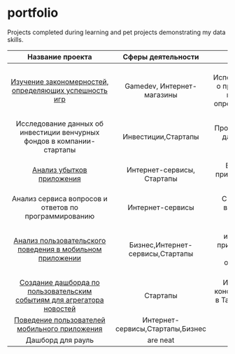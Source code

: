 # portfolio
Projects completed during learning and pet  projects demonstrating my data skills.


|Название проекта|Сферы деятельности|Задачи проекта|Навыки и инструменты|
|:--------------:|:--------------:|:--------------:|:--------------:|
|[Изучение&nbsp;закономерностей, определяющих успешность игр](success_of_games)|Gamedev, Интернет-магазины|Используя&nbsp;исторические&nbsp;данные&nbsp; о продажах компьютерных игр, выявить закономерности, определяющие успешность игры |Matplotlib,&nbsp;NumPy,&nbsp;Pandas,&nbsp;Python, исследовательский анализ данных, описательная статистика, предобработка данных, проверка статистических гипотез|
|Исследование данных об инвестиции венчурных фондов в компании-стартапы|Инвестиции,Стартапы|Произвести различные выгрузки данных венчурных фондов с помощью SQL|PostgreSQL, SQL|
|[Анализ убытков приложения](Business_performance_analysis)|Интернет-сервисы, Стартапы|Выявить причины убытков приложения и помочь компании выйти в плюс.|Python, Matplotlib, Pandas,  Seaborn, когортный анализ, продуктовые метрики, юнит-экономика|
|Анализ сервиса вопросов и ответов по программированию|Интернет-сервисы|С помощью SQL расчитать и визуализировать ключевые метрики сервиса|PostgreSQL, SQL|
|[Анализ пользовательского поведения в мобильном приложении](sales_funnel)|Бизнес,Интернет-сервисы,Стартапы|На основе данных использования мобильного приложения проанализировать воронку продаж, а также оценить результаты A/A/B-тестирования |A/B-тестирование, Matplotlib, Pandas, Plotly, Python, Seaborn, визуализация данных, проверка статистических гипотез, продуктовые метрики, событийная аналитика|
|[Создание дашборда по пользовательским событиям для агрегатора новостей](Tableau/TED)|Стартапы|Исследовать историю TED-конференций и создать дашборд в Tableau на основе полученных данных|Tableau, построение дашбордов, продуктовые метрики|
| [Поведение пользователей мобильного приложения  ](users_patterns) | Интернет-сервисы,Стартапы,Бизнес|        ~~$1~~ |     **$1600** |
| Дашборд для рауль | are neat        |        ~~$1~~ |     **$1600** |


